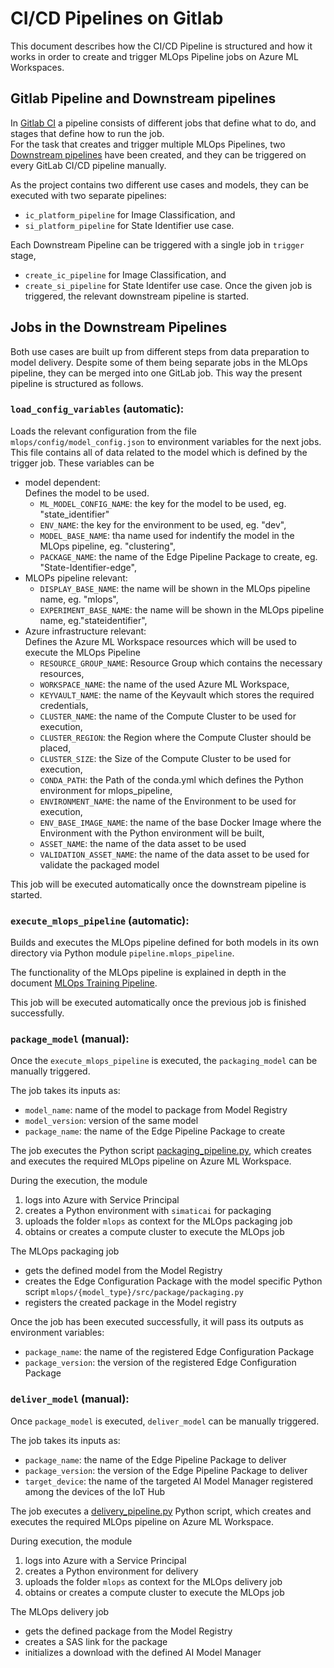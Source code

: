 # CI/CD Pipelines on Gitlab
This document describes how the CI/CD Pipeline is structured and how it works in order to create and trigger MLOps Pipeline jobs on Azure ML Workspaces.

## Gitlab Pipeline and Downstream pipelines
In [Gitlab CI](https://docs.gitlab.com/ee/ci/) a pipeline consists of different jobs that define what to do, and stages that define how to run the job.  
For the task that creates and trigger multiple MLOps Pipelines, two [Downstream pipelines](https://docs.gitlab.com/ee/ci/pipelines/downstream_pipelines.html) have been created, and they can be triggered on every GitLab CI/CD pipeline manually.

As the project contains two different use cases and models, they can be executed with two separate pipelines:
- `ic_platform_pipeline` for Image Classification, and
- `si_platform_pipeline` for State Identifier use case.

Each Downstream Pipeline can be triggered with a single job in `trigger` stage,
- `create_ic_pipeline` for Image Classification, and
- `create_si_pipeline` for State Identifer use case.
Once the given job is triggered, the relevant downstream pipeline is started.

## Jobs in the Downstream Pipelines
Both use cases are built up from different steps from data preparation to model delivery. Despite some of them being separate jobs in the MLOps pipeline, they can be merged into one GitLab job.
This way the present pipeline is structured as follows.

### `load_config_variables` (automatic):  
Loads the relevant configuration from the file `mlops/config/model_config.json` to environment variables for the next jobs. This file contains all of data related to the model which is defined by the trigger job.
These variables can be  
- model dependent:  
    Defines the model to be used.
    - `ML_MODEL_CONFIG_NAME`: the key for the model to be used, eg. "state_identifier"
    - `ENV_NAME`: the key for the environment to be used, eg. "dev",
    - `MODEL_BASE_NAME`: tha name used for indentify the model in the MLOps pipeline, eg. "clustering",
    - `PACKAGE_NAME`: the name of the Edge Pipeline Package to create, eg. "State-Identifier-edge",
- MLOPs pipeline relevant:
    - `DISPLAY_BASE_NAME`: the name will be shown in the MLOps pipeline name, eg. "mlops",
    - `EXPERIMENT_BASE_NAME`: the name will be shown in the MLOps pipeline name, eg."stateidentifier",
- Azure infrastructure relevant:  
    Defines the Azure ML Workspace resources which will be used to execute the MLOps Pipeline
    - `RESOURCE_GROUP_NAME`: Resource Group which contains the necessary resources,
    - `WORKSPACE_NAME`: the name of the used Azure ML Workspace,
    - `KEYVAULT_NAME`: the name of the Keyvault which stores the required credentials,
    - `CLUSTER_NAME`: the name of the Compute Cluster to be used for execution,
    - `CLUSTER_REGION`: the Region where the Compute Cluster should be placed,
    - `CLUSTER_SIZE`: the Size of the Compute Cluster to be used for execution,
    - `CONDA_PATH`: the Path of the conda.yml which defines the Python environment for mlops_pipeline,
    - `ENVIRONMENT_NAME`: the name of the Environment to be used for execution,
    - `ENV_BASE_IMAGE_NAME`: the name of the base Docker Image where the Environment with the Python environment will be built,
    - `ASSET_NAME`: the name of the data asset to be used
    - `VALIDATION_ASSET_NAME`: the name of the data asset to be used for validate the packaged model

This job will be executed automatically once the downstream pipeline is started.

### `execute_mlops_pipeline` (automatic):
Builds and executes the MLOps pipeline defined for both models in its own directory via Python module `pipeline.mlops_pipeline`.  

The functionality of the MLOps pipeline is explained in depth in the document [MLOps Training Pipeline](./mlops_training_pipeline.md).

This job will be executed automatically once the previous job is finished successfully.

### `package_model` (manual):  
Once the `execute_mlops_pipeline` is executed, the `packaging_model` can be manually triggered.

The job takes its inputs as:
- `model_name`:  name of the model to package from Model Registry
- `model_version`: version of the same model
- `package_name`: the name of the Edge Pipeline Package to create

The job executes the Python script [packaging_pipeline.py](../../mlops/common/pipeline/packaging_pipeline.py), which creates and executes the required MLOps pipeline on Azure ML Workspace.

During the execution, the module
1) logs into Azure with Service Principal
1) creates a Python environment with `simaticai` for packaging
1) uploads the folder `mlops` as context for the MLOps packaging job
1) obtains or creates a compute cluster to execute the MLOps job

The MLOps packaging job
- gets the defined model from the Model Registry
- creates the Edge Configuration Package with the model specific Python script `mlops/{model_type}/src/package/packaging.py`
- registers the created package in the Model registry

Once the job has been executed successfully, it will pass its outputs as environment variables:
- `package_name`: the name of the registered Edge Configuration Package
- `package_version`: the version of the registered Edge Configuration Package

### `deliver_model` (manual):
Once `package_model` is executed, `deliver_model` can be manually triggered.

The job takes its inputs as:
- `package_name`: the name of the Edge Pipeline Package to deliver
- `package_version`: the version of the Edge Pipeline Package to deliver
- `target_device`: the name of the targeted AI Model Manager registered among the devices of the IoT Hub

The job executes a [delivery_pipeline.py](../../mlops/common/pipeline/delivery_pipeline.py) Python script, which creates and executes the required MLOps pipeline on Azure ML Workspace.

During execution, the module
1) logs into Azure with a Service Principal
1) creates a Python environment for delivery
1) uploads the folder `mlops` as context for the MLOps delivery job
1) obtains or creates a compute cluster to execute the MLOps job

The MLOps delivery job
- gets the defined package from the Model Registry
- creates a SAS link for the package
- initializes a download with the defined AI Model Manager
